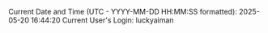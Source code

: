 Current Date and Time (UTC - YYYY-MM-DD HH:MM:SS formatted): 2025-05-20 16:44:20
Current User's Login: luckyaiman
